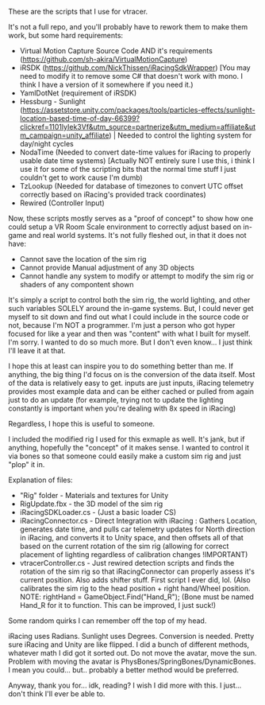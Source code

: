 These are the scripts that I use for vtracer.

It's not a full repo, and you'll probably have to rework them to make them work, but some hard requirements:


- Virtual Motion Capture Source Code AND it's requirements (https://github.com/sh-akira/VirtualMotionCapture)
- iRSDK (https://github.com/NickThissen/iRacingSdkWrapper) [You may need to modify it to remove some C# that doesn't work with mono. I think I have a version of it somewhere if you need it.)
- YamlDotNet (requirement of iRSDK)
- Hessburg - Sunlight (https://assetstore.unity.com/packages/tools/particles-effects/sunlight-location-based-time-of-day-66399?clickref=1101lyIek3Vf&utm_source=partnerize&utm_medium=affiliate&utm_campaign=unity_affiliate) | Needed to control the lighting system for day/night cycles
- NodaTime (Needed to convert date-time values for iRacing to properly usable date time systems) [Actually NOT entirely sure I use this, i think I use it for some of the scripting bits that the normal time stuff I just couldn't get to work cause I'm dumb)
- TzLookup (Needed for database of timezones to convert UTC offset correctly based on iRacing's provided track coordinates)
- Rewired (Controller Input)

Now, these scripts mostly serves as a "proof of concept" to show how one could setup a VR Room Scale environment to correctly adjust based on in-game and real world systems. It's not fully fleshed out, in that it does not have:
- Cannot save the location of the sim rig
- Cannot provide Manual adjustment of any 3D objects
- Cannot handle any system to modify or attempt to modify the sim rig or shaders of any compontent shown

It's simply a script to control both the sim rig, the world lighting, and other such variables SOLELY around the in-game systems. But, I could never get myself to sit down and find out what I could include in the source code or not, because I'm NOT a programmer. I'm just a person who got hyper focused for like a year and then was "content" with what I built for myself. I'm sorry. I wanted to do so much more. But I don't even know... I just think I'll leave it at that.

I hope this at least can inspire you to do something better than me. If anything, the big thing I'd focus on is the conversion of the data itself. Most of the data is relatively easy to get. inputs are just inputs, iRacing telemetry provides most example data and can be either cached or pulled from again just to do an update (for example, trying not to update the lighting constantly is important when you're dealing with 8x speed in iRacing)

Regardless, I hope this is useful to someone.

I included the modified rig I used for this exmaple as well. It's jank, but if anything, hopefully the "concept" of it makes sense. I wanted to control it via bones so that someone could easily make a custom sim rig and just "plop" it in.

Explanation of files:

- "Rig" folder - Materials and textures for Unity
- RigUpdate.fbx - the 3D model of the sim rig
- iRacingSDKLoader.cs - (Just a basic loader CS)
- iRacingConnector.cs - Direct Integration with iRacing : Gathers Location, generates date time, and pulls car telemetry updates for North direction in iRacing, and converts it to Unity space, and then offsets all of that based on the current rotation of the sim rig (allowing for correct placement of lighting regardless of calibration changes !IMPORTANT)
- vtracerController.cs - Just rewired detection scripts and finds the rotation of the sim rig so that iRacingConnector can properly assess it's current position. Also adds shifter stuff. First script I ever did, lol. (Also calibrates the sim rig to the head position + right hand/Wheel position. NOTE: rightHand = GameObject.Find("Hand_R"); (Bone must be named Hand_R for it to function. This can be improved, I just suck!)


Some random quirks I can remember off the top of my head.

iRacing uses Radians. Sunlight uses Degrees. Conversion is needed.
Pretty sure iRacing and Unity are like flipped. I did a bunch of different methods, whatever math I did got it sorted out.
Do not move the avatar, move the sun. Problem with moving the avatar is PhysBones/SpringBones/DynamicBones. I mean you could... but.. probably a better method would be preferred.

Anyway, thank you for... idk, reading? I wish I did more with this. I just... don't think I'll ever be able to.
